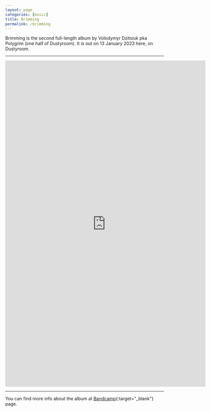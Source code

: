 ```yaml
---
layout: page
categories: [music]
title: Brimming
permalink: /brimming
---
```


Brimming is the second full-length album by Volodymyr Dzitsiuk pka Polygrim (one half of Dustyroom). It is out on 13 January 2023 here, on Dustyroom.  

---
<iframe style="border: 0; width: 636px; height: 1039px;" src="https://bandcamp.com/EmbeddedPlayer/album=898200008/size=large/bgcol=333333/linkcol=e99708/transparent=true/" seamless><a href="https://polygrim.bandcamp.com/album/brimming">Brimming by Polygrim</a></iframe>

---

You can find more info about the album at [Bandcamp](https://polygrim.bandcamp.com/album/brimming){:target="_blank"} page.  



